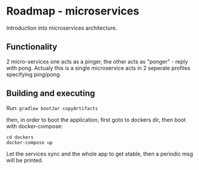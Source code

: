 # Roadmap - microservices

Introduction into microservices architecture.

## Functionality

2 micro-services one acts as a pinger, the other acts as "ponger" - reply with pong.
Actualy this is a single microservice acts in 2 seperate profiles specifying ping/pong.

## Building and executing
Run: `gradlew bootJar copyArtifacts`

then, in order to boot the application, first goto to dockers dir, then boot with docker-compose:
```
cd dockers
docker-compose up
```

Let the services sync and the whole app to get stable, then a periodic msg will be printed.
